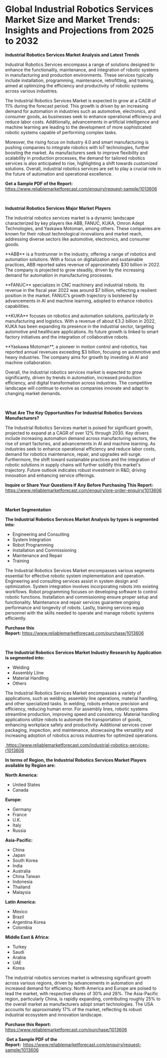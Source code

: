 <p><h1>Global Industrial Robotics Services Market Size and Market Trends: Insights and Projections from 2025 to 2032</h1></p><p><strong>Industrial Robotics Services Market Analysis and Latest Trends</strong></p>
<p><p>Industrial Robotics Services encompass a range of solutions designed to enhance the functionality, maintenance, and integration of robotic systems in manufacturing and production environments. These services typically include installation, programming, maintenance, retrofitting, and training, aimed at optimizing the efficiency and productivity of robotic systems across various industries.</p><p>The Industrial Robotics Services Market is expected to grow at a CAGR of 11% during the forecast period. This growth is driven by an increasing demand for automation in industries such as automotive, electronics, and consumer goods, as businesses seek to enhance operational efficiency and reduce labor costs. Additionally, advancements in artificial intelligence and machine learning are leading to the development of more sophisticated robotic systems capable of performing complex tasks. </p><p>Moreover, the rising focus on Industry 4.0 and smart manufacturing is pushing companies to integrate robotics with IoT technologies, further boosting the market. As manufacturers seek to improve flexibility and scalability in production processes, the demand for tailored robotics services is also anticipated to rise, highlighting a shift towards customized solutions. Overall, industrial robotics services are set to play a crucial role in the future of automation and operational excellence.</p></p>
<p><strong>Get a Sample PDF of the Report:&nbsp;</strong> <a href="https://www.reliablemarketforecast.com/enquiry/request-sample/1013606?utm_campaign=2889&utm_medium=2&utm_source=Github&utm_content=ia&utm_term=17042025&utm_id=industrial-robotics-services">https://www.reliablemarketforecast.com/enquiry/request-sample/1013606</a></p>
<p>&nbsp;</p>
<p><strong>Industrial Robotics Services Major Market Players</strong></p>
<p><p>The industrial robotics services market is a dynamic landscape characterized by key players like ABB, FANUC, KUKA, Omron Adept Technologies, and Yaskawa Motoman, among others. These companies are known for their robust technological innovations and market reach, addressing diverse sectors like automotive, electronics, and consumer goods.</p><p>**ABB** is a frontrunner in the industry, offering a range of robotics and automation solutions. With a focus on digitalization and sustainable practices, ABB reported sales revenue of approximately $30 billion in 2022. The company is projected to grow steadily, driven by the increasing demand for automation in manufacturing processes.</p><p>**FANUC** specializes in CNC machinery and industrial robots. Its revenue in the fiscal year 2022 was around $7 billion, reflecting a resilient position in the market. FANUC’s growth trajectory is bolstered by advancements in AI and machine learning, adopted to enhance robotics capabilities.</p><p>**KUKA** focuses on robotics and automation solutions, particularly in manufacturing and logistics. With a revenue of about €3.2 billion in 2022, KUKA has been expanding its presence in the industrial sector, targeting automotive and healthcare applications. Its future growth is linked to smart factory initiatives and the integration of collaborative robots.</p><p>**Yaskawa Motoman**, a pioneer in motion control and robotics, has reported annual revenues exceeding $3 billion, focusing on automotive and heavy industries. The company aims for growth by investing in AI and machine collaboration.</p><p>Overall, the industrial robotics services market is expected to grow significantly, driven by trends in automation, increased production efficiency, and digital transformation across industries. The competitive landscape will continue to evolve as companies innovate and adapt to changing market demands.</p></p>
<p>&nbsp;</p>
<p><strong>What Are The Key Opportunities For Industrial Robotics Services Manufacturers?</strong></p>
<p><p>The Industrial Robotics Services market is poised for significant growth, projected to expand at a CAGR of over 12% through 2030. Key drivers include increasing automation demand across manufacturing sectors, the rise of smart factories, and advancements in AI and machine learning. As industries seek to enhance operational efficiency and reduce labor costs, demand for robotics maintenance, repair, and upgrades will surge. Furthermore, the shift toward sustainable practices and the integration of robotic solutions in supply chains will further solidify this market's trajectory. Future outlook indicates robust investment in R&D, driving innovation and enhancing service offerings.</p></p>
<p><strong>Inquire or Share Your Questions If Any Before Purchasing This Report:</strong> <a href="https://www.reliablemarketforecast.com/enquiry/pre-order-enquiry/1013606?utm_campaign=2889&utm_medium=2&utm_source=Github&utm_content=ia&utm_term=17042025&utm_id=industrial-robotics-services">https://www.reliablemarketforecast.com/enquiry/pre-order-enquiry/1013606</a></p>
<p>&nbsp;</p>
<p><strong>Market Segmentation</strong></p>
<p><strong>The Industrial Robotics Services Market Analysis by types is segmented into:</strong></p>
<p><ul><li>Engineering and Consulting</li><li>System Integration</li><li>Robot Programming</li><li>Installation and Commissioning</li><li>Maintenance and Repair</li><li>Training</li></ul></p>
<p><p>The Industrial Robotics Services Market encompasses various segments essential for effective robotic system implementation and operation. Engineering and consulting services assist in system design and optimization. System integration involves incorporating robots into existing workflows. Robot programming focuses on developing software to control robotic functions. Installation and commissioning ensure proper setup and functionality. Maintenance and repair services guarantee ongoing performance and longevity of robots. Lastly, training services equip personnel with the skills needed to operate and manage robotic systems efficiently.</p></p>
<p><strong>Purchase this Report:&nbsp;</strong><a href="https://www.reliablemarketforecast.com/purchase/1013606?utm_campaign=2889&utm_medium=2&utm_source=Github&utm_content=ia&utm_term=17042025&utm_id=industrial-robotics-services">https://www.reliablemarketforecast.com/purchase/1013606</a></p>
<p>&nbsp;</p>
<p><strong>The Industrial Robotics Services Market Industry Research by Application is segmented into:</strong></p>
<p><ul><li>Welding</li><li>Assembly Lline</li><li>Material Handling</li><li>Others</li></ul></p>
<p><p>The Industrial Robotics Services Market encompasses a variety of applications, such as welding, assembly line operations, material handling, and other specialized tasks. In welding, robots enhance precision and efficiency, reducing human error. For assembly lines, robotic systems streamline production, improving speed and consistency. Material handling applications utilize robots to automate the transportation of goods, enhancing workplace safety and productivity. Additional services cover packaging, inspection, and maintenance, showcasing the versatility and increasing adoption of robotics across industries for optimized operations.</p></p>
<p><a href="https://www.reliablemarketforecast.com/industrial-robotics-services-r1013606?utm_campaign=2889&utm_medium=2&utm_source=Github&utm_content=ia&utm_term=17042025&utm_id=industrial-robotics-services">&nbsp;https://www.reliablemarketforecast.com/industrial-robotics-services-r1013606</a></p>
<p><strong>In terms of Region, the Industrial Robotics Services Market Players available by Region are:</strong></p>
<p>
    <p> <strong> North America: </strong>
        <ul>
            <li>United States</li>
            <li>Canada</li>
        </ul>
        </p> 
    <p> <strong> Europe: </strong>
        <ul>
            <li>Germany</li>
            <li>France</li>
            <li>U.K.</li>
            <li>Italy</li>
            <li>Russia</li>
        </ul>
        </p> 
    <p> <strong> Asia-Pacific: </strong>
        <ul>
            <li>China</li>
            <li>Japan</li>
            <li>South Korea</li>
            <li>India</li>
            <li>Australia</li>
            <li>China Taiwan</li>
            <li>Indonesia</li>
            <li>Thailand</li>
            <li>Malaysia</li>
        </ul>
        </p> 
    <p> <strong> Latin America: </strong>
        <ul>
            <li>Mexico</li>
            <li>Brazil</li>
            <li>Argentina Korea</li>
            <li>Colombia</li>
        </ul>
        </p> 
    <p> <strong> Middle East & Africa: </strong>
        <ul>
            <li>Turkey</li>
            <li>Saudi</li>
            <li>Arabia</li>
            <li>UAE</li>
            <li>Korea</li>
        </ul>
    </p>
    </p>
<p><p>The industrial robotics services market is witnessing significant growth across various regions, driven by advancements in automation and increased demand for efficiency. North America and Europe are poised to lead the market, with respective shares of 30% and 28%. The Asia-Pacific region, particularly China, is rapidly expanding, contributing roughly 25% to the overall market as manufacturers adopt smart technologies. The USA accounts for approximately 17% of the market, reflecting its robust industrial ecosystem and innovation landscape.</p></p>
<p><strong>Purchase this Report: </strong><a href="https://www.reliablemarketforecast.com/purchase/1013606?utm_campaign=2889&utm_medium=2&utm_source=Github&utm_content=ia&utm_term=17042025&utm_id=industrial-robotics-services">https://www.reliablemarketforecast.com/purchase/1013606</a></p>
<p>&nbsp;<strong>Get a Sample PDF of the Report:&nbsp;&nbsp;</strong><a href="https://www.reliablemarketforecast.com/enquiry/request-sample/1013606?utm_campaign=2889&utm_medium=2&utm_source=Github&utm_content=ia&utm_term=17042025&utm_id=industrial-robotics-services">https://www.reliablemarketforecast.com/enquiry/request-sample/1013606</a></p>
<p><strong></strong></p>
<p><p></p><p></p><p></p></p>